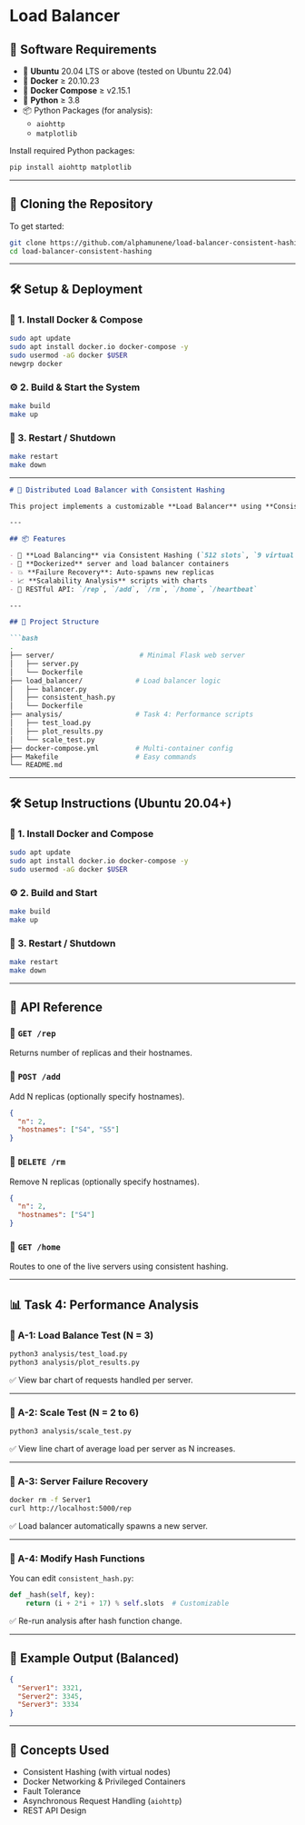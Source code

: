 #  Load Balancer




## 🔧 Software Requirements

- 🐧 **Ubuntu** 20.04 LTS or above (tested on Ubuntu 22.04)
- 🐳 **Docker** ≥ 20.10.23
- 🧱 **Docker Compose** ≥ v2.15.1
- 🐍 **Python** ≥ 3.8
- 📦 Python Packages (for analysis):
  - `aiohttp`
  - `matplotlib`

Install required Python packages:
```bash
pip install aiohttp matplotlib
````

---

## 🧬 Cloning the Repository

To get started:

```bash
git clone https://github.com/alphamunene/load-balancer-consistent-hashing.git
cd load-balancer-consistent-hashing
```


---

## 🛠️ Setup & Deployment

### 🧱 1. Install Docker & Compose

```bash
sudo apt update
sudo apt install docker.io docker-compose -y
sudo usermod -aG docker $USER
newgrp docker
```

### ⚙️ 2. Build & Start the System

```bash
make build
make up
```

### 🔄 3. Restart / Shutdown

```bash
make restart
make down
```

---


````markdown
# 🧠 Distributed Load Balancer with Consistent Hashing

This project implements a customizable **Load Balancer** using **Consistent Hashing** to asynchronously distribute client requests across multiple Dockerized server replicas. It includes automatic scaling, fault recovery, and performance analysis.

---

## 📦 Features

- 🔁 **Load Balancing** via Consistent Hashing (`512 slots`, `9 virtual nodes per server`)
- 🐳 **Dockerized** server and load balancer containers
- 💥 **Failure Recovery**: Auto-spawns new replicas
- 📈 **Scalability Analysis** scripts with charts
- 🔌 RESTful API: `/rep`, `/add`, `/rm`, `/home`, `/heartbeat`

---

## 🚀 Project Structure

```bash
.
├── server/                     # Minimal Flask web server
│   ├── server.py
│   └── Dockerfile
├── load_balancer/             # Load balancer logic
│   ├── balancer.py
│   ├── consistent_hash.py
│   └── Dockerfile
├── analysis/                  # Task 4: Performance scripts
│   ├── test_load.py
│   ├── plot_results.py
│   └── scale_test.py
├── docker-compose.yml         # Multi-container config
├── Makefile                   # Easy commands
└── README.md
````

---

## 🛠️ Setup Instructions (Ubuntu 20.04+)

### 🧱 1. Install Docker and Compose

```bash
sudo apt update
sudo apt install docker.io docker-compose -y
sudo usermod -aG docker $USER
```

### ⚙️ 2. Build and Start

```bash
make build
make up
```

### 🔄 3. Restart / Shutdown

```bash
make restart
make down
```

---

## 🔌 API Reference

### 🔹 `GET /rep`

Returns number of replicas and their hostnames.

### 🔹 `POST /add`

Add N replicas (optionally specify hostnames).

```json
{
  "n": 2,
  "hostnames": ["S4", "S5"]
}
```

### 🔹 `DELETE /rm`

Remove N replicas (optionally specify hostnames).

```json
{
  "n": 2,
  "hostnames": ["S4"]
}
```

### 🔹 `GET /home`

Routes to one of the live servers using consistent hashing.

---

## 📊 Task 4: Performance Analysis

### 🔸 A-1: Load Balance Test (N = 3)

```bash
python3 analysis/test_load.py
python3 analysis/plot_results.py
```

✅ View bar chart of requests handled per server.

---

### 🔸 A-2: Scale Test (N = 2 to 6)

```bash
python3 analysis/scale_test.py
```

✅ View line chart of average load per server as N increases.

---

### 🔸 A-3: Server Failure Recovery

```bash
docker rm -f Server1
curl http://localhost:5000/rep
```

✅ Load balancer automatically spawns a new server.

---

### 🔸 A-4: Modify Hash Functions

You can edit `consistent_hash.py`:

```python
def _hash(self, key):
    return (i + 2*i + 17) % self.slots  # Customizable
```

✅ Re-run analysis after hash function change.

---

## 🧪 Example Output (Balanced)

```json
{
  "Server1": 3321,
  "Server2": 3345,
  "Server3": 3334
}
```

---

## 🧠 Concepts Used

* Consistent Hashing (with virtual nodes)
* Docker Networking & Privileged Containers
* Fault Tolerance
* Asynchronous Request Handling (`aiohttp`)
* REST API Design



